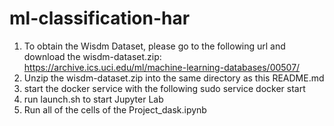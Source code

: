 # ml-classification-har
1) To obtain the Wisdm Dataset, please go to the following url and download the wisdm-dataset.zip: https://archive.ics.uci.edu/ml/machine-learning-databases/00507/
2) Unzip the wisdm-dataset.zip into the same directory as this README.md
3) start the docker service with the following
    sudo service docker start
4) run launch.sh to start Jupyter Lab
4) Run all of the cells of the Project_dask.ipynb